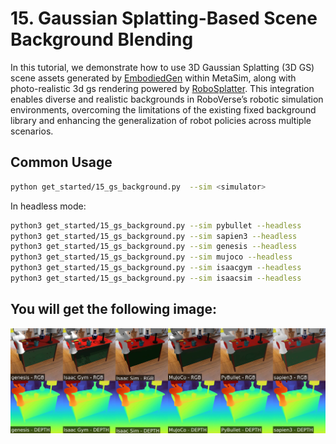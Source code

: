 # 15. Gaussian Splatting-Based Scene Background Blending

In this tutorial, we demonstrate how to use 3D Gaussian Splatting (3D GS) scene assets generated by [EmbodiedGen](https://github.com/HorizonRobotics/EmbodiedGen) within MetaSim, along with photo-realistic 3d gs rendering powered by [RoboSplatter](https://github.com/HorizonRobotics/RoboSplatter). This integration enables diverse and realistic backgrounds in RoboVerse’s robotic simulation environments, overcoming the limitations of the existing fixed background library and enhancing the generalization of robot policies across multiple scenarios.


## Common Usage
```bash
python get_started/15_gs_background.py  --sim <simulator>
```

In headless mode:
```bash
python3 get_started/15_gs_background.py --sim pybullet --headless
python3 get_started/15_gs_background.py --sim sapien3 --headless
python3 get_started/15_gs_background.py --sim genesis --headless
python3 get_started/15_gs_background.py --sim mujoco --headless
python3 get_started/15_gs_background.py --sim isaacgym --headless
python3 get_started/15_gs_background.py --sim isaacsim --headless
```

You will get the following image:
---
![muti-sim result](../../../_static/standard_output/15_gs_background.jpeg)


